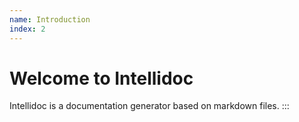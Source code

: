 ```yaml
---
name: Introduction
index: 2
---
```


# Welcome to Intellidoc

Intellidoc is a documentation generator based on markdown files.
:::